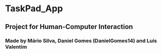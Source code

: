 # TaskPad_App
## Project for Human-Computer Interaction
### Made by Mário Silva, Daniel Gomes (DanielGomes14) and Luís Valentim
